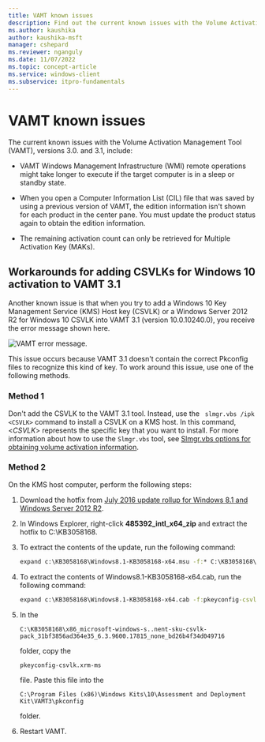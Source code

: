 ```yaml
---
title: VAMT known issues
description: Find out the current known issues with the Volume Activation Management Tool (VAMT), versions 3.0. and 3.1.
ms.author: kaushika
author: kaushika-msft
manager: cshepard
ms.reviewer: nganguly
ms.date: 11/07/2022
ms.topic: concept-article
ms.service: windows-client
ms.subservice: itpro-fundamentals
---
```


# VAMT known issues

The current known issues with the Volume Activation Management Tool (VAMT), versions 3.0. and 3.1, include:

- VAMT Windows Management Infrastructure (WMI) remote operations might take longer to execute if the target computer is in a sleep or standby state.

- When you open a Computer Information List (CIL) file that was saved by using a previous version of VAMT, the edition information isn't shown for each product in the center pane. You must update the product status again to obtain the edition information.

- The remaining activation count can only be retrieved for Multiple Activation Key (MAKs).

## Workarounds for adding CSVLKs for Windows 10 activation to VAMT 3.1

Another known issue is that when you try to add a Windows 10 Key Management Service (KMS) Host key (CSVLK) or a Windows Server 2012 R2 for Windows 10 CSVLK into VAMT 3.1 (version 10.0.10240.0), you receive the error message shown here.

![VAMT error message.](./images/vamt-known-issue-message.png)

This issue occurs because VAMT 3.1 doesn't contain the correct Pkconfig files to recognize this kind of key. To work around this issue, use one of the following methods.

### Method 1

Don't add the CSVLK to the VAMT 3.1 tool. Instead, use the ` slmgr.vbs /ipk <CSVLK>` command to install a CSVLK on a KMS host. In this command, \<*CSVLK*> represents the specific key that you want to install. For more information about how to use the `Slmgr.vbs` tool, see [Slmgr.vbs options for obtaining volume activation information](/windows-server/get-started/activation-slmgr-vbs-options).

### Method 2

On the KMS host computer, perform the following steps:

1. Download the hotfix from [July 2016 update rollup for Windows 8.1 and Windows Server 2012 R2](https://support.microsoft.com/help/3172614/).

2. In Windows Explorer, right-click **485392_intl_x64_zip** and extract the hotfix to C:\KB3058168.

3. To extract the contents of the update, run the following command:

   ```cmd
   expand c:\KB3058168\Windows8.1-KB3058168-x64.msu -f:* C:\KB3058168\
   ```

4. To extract the contents of Windows8.1-KB3058168-x64.cab, run the following command:

   ```cmd
   expand c:\KB3058168\Windows8.1-KB3058168-x64.cab -f:pkeyconfig-csvlk.xrm-ms c:\KB3058168
   ```

5. In the

   `C:\KB3058168\x86_microsoft-windows-s..nent-sku-csvlk-pack_31bf3856ad364e35_6.3.9600.17815_none_bd26b4f34d049716`

   folder, copy the

   `pkeyconfig-csvlk.xrm-ms`

   file. Paste this file into the

   `C:\Program Files (x86)\Windows Kits\10\Assessment and Deployment Kit\VAMT3\pkconfig`

   folder.

6. Restart VAMT.
